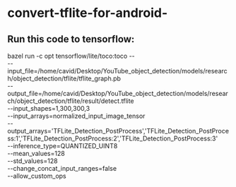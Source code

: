 # convert-tflite-for-android-


## Run this code to tensorflow:

bazel  run -c opt  tensorflow/lite/toco:toco -- \
--input_file=/home/cavid/Desktop/YouTube_object_detection/models/research/object_detection/tflite/tflite_graph.pb \
--output_file=/home/cavid/Desktop/YouTube_object_detection/models/research/object_detection/tflite/result/detect.tflite \
--input_shapes=1,300,300,3 \
--input_arrays=normalized_input_image_tensor \
--output_arrays='TFLite_Detection_PostProcess','TFLite_Detection_PostProcess:1','TFLite_Detection_PostProcess:2','TFLite_Detection_PostProcess:3' \
--inference_type=QUANTIZED_UINT8 \
--mean_values=128 \
--std_values=128 \
--change_concat_input_ranges=false \
--allow_custom_ops
